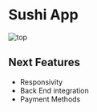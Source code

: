 # Sushi App

![top](https://user-images.githubusercontent.com/82295321/213888097-5247304e-c342-48d3-ada0-5f52b8086529.png)

## Next Features
  - Responsivity
  - Back End integration
  - Payment Methods
